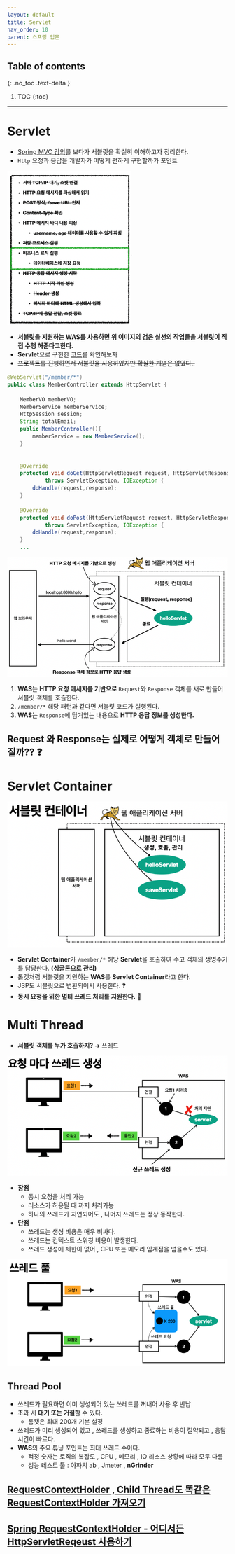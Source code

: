 ```yaml
---
layout: default
title: Servlet
nav_order: 10
parent: 스프링 입문
---
```

## Table of contents
{: .no_toc .text-delta }

1. TOC
{:toc}

---

# **Servlet**

- [Spring MVC 강의](https://www.inflearn.com/course/%EC%8A%A4%ED%94%84%EB%A7%81-mvc-1/dashboard)를 보다가 서블릿을 확실히 이해하고자 정리한다.
- `Http` 요청과 응답을 개발자가 어떻게 편하게 구현할까가 포인트

![](../../assets/images/spring-introduction/servlet/process.png)


- **서블릿을 지원하는 WAS를 사용하면 위 이미지의 검은 실선의 작업들을 서블릿이 직접 수행 해준다고한다.**
- **Servlet**으로 구현한 [코드](https://github.com/jdalma/Project/blob/master/TEAM_Model2_JSP/src/com/ode/member/MemberController.java)를 확인해보자
- ~~프로젝트를 진행하면서 서블릿을 사용하였지만 확실한 개념은 없었다..~~

```java
@WebServlet("/member/*")
public class MemberController extends HttpServlet {
	
	MemberVO memberVO;
	MemberService memberService;
	HttpSession session;
	String totalEmail;
	public MemberController(){
		memberService = new MemberService();
	}


	@Override
	protected void doGet(HttpServletRequest request, HttpServletResponse response) 
			throws ServletException, IOException {
		doHandle(request,response);
	}
	
	@Override
	protected void doPost(HttpServletRequest request, HttpServletResponse response) 
			throws ServletException, IOException {
		doHandle(request,response);
	}
    ...
```

![](../../assets/images/spring-introduction/servlet/servletFlow.png)

1. **WAS**는 **HTTP 요청 메세지를 기반으로** `Request`와 `Response` 객체를 새로 만들어 서블릿 객체를 호출한다.
1. `/member/*` 해당 패턴과 같다면 서블릿 코드가 실행된다.
1. **WAS**는 `Response`에 담겨있는 내용으로 **HTTP 응답 정보를 생성한다.**

## **Request 와 Response는 실제로 어떻게 객체로 만들어질까??** ❓

# **Servlet Container**

![](../../assets/images/spring-introduction/servlet/servletContainer.png)

- **Servlet Container**가 `/member/*` 해당 **Servlet**을 호출하여 주고 객체의 생명주기를 담당한다. **(싱글톤으로 관리)**
- 톰캣처럼 서블릿을 지원하는 **WAS**를 **Servlet Container**라고 한다.
- JSP도 서블릿으로 변환되어서 사용한다. ❓
- **동시 요청을 위한 멀티 쓰레드 처리를 지원한다.** 📌

# **Multi Thread**

- **서블릿 객체를 누가 호출하지?** ➔ 쓰레드 

![](../../assets/images/spring-introduction/servlet/multiThread.png)

- **장점**
  - 동시 요청을 처리 가능
  - 리소스가 허용될 때 까지 처리가능
  - 하나의 쓰레드가 지연되어도 , 나머지 쓰레드는 정상 동작한다.
- **단점**
  - 쓰레드는 생성 비용은 매우 비싸다.
  - 쓰레드는 컨텍스트 스위칭 비용이 발생한다.
  - 쓰레드 생성에 제한이 없어 , CPU 또는 메모리 임계점을 넘을수도 있다.

![](../../assets/images/spring-introduction/servlet/ThreadPool.png)

## **Thread Pool**
- 쓰레드가 필요하면 이미 생성되어 있는 쓰레드를 꺼내어 사용 후 반납
- 초과 시 **대기 또는 거절**할 수 있다.
  - 톰캣은 최대 200개 기본 설정
- 쓰레드가 미리 생성되어 있고 , 쓰레드를 생성하고 종료하는 비용이 절약되고 , 응답시간이 빠르다.
- **WAS**의 주요 튜닝 포인트는 최대 쓰레드 수이다.
  - 적정 숫자는 로직의 복잡도 , CPU , 메모리 , IO 리소스 상황에 따라 모두 다름
  - 성능 테스트 툴 : 아파치 ab , Jmeter , **nGrinder**

## **[RequestContextHolder , Child Thread도 똑같은 RequestContextHolder 가져오기](https://gompangs.tistory.com/entry/Spring-RequestContextHolder)**
## **[Spring RequestContextHolder - 어디서든 HttpServletReqeust 사용하기](http://dveamer.github.io/backend/SpringRequestContextHolder.html)**
